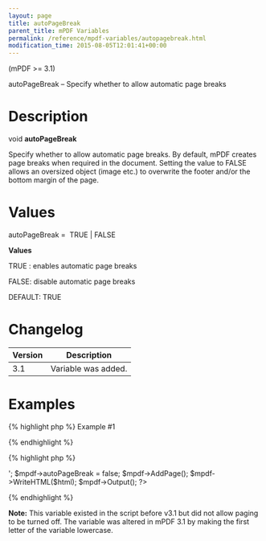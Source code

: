```yaml
---
layout: page
title: autoPageBreak
parent_title: mPDF Variables
permalink: /reference/mpdf-variables/autopagebreak.html
modification_time: 2015-08-05T12:01:41+00:00
---
```


<p>(mPDF &gt;= 3.1)</p>
<p>autoPageBreak – Specify whether to allow automatic page breaks</p>

# Description

<p class="manual_block">void <b>autoPageBreak</b></p>
<p>Specify whether to allow automatic page breaks. By default, mPDF creates page breaks when required in the document. Setting the value to FALSE allows an oversized object (image etc.) to overwrite the footer and/or the bottom margin of the page.</p>

# Values

<p class="manual_param_dt"><span class="parameter">autoPageBreak</span> =&nbsp; <span class="smallblock">TRUE </span>| <span class="smallblock">FALSE</span></p>
<p class="manual_param_dd"><b>Values</b>

<span class="smallblock">TRUE </span>: enables automatic page breaks

<span class="smallblock">FALSE</span>: disable automatic page breaks

<span class="smallblock">DEFAULT</span>: <span class="smallblock">TRUE</span></p>

# Changelog

<table class="table"> <thead>
<tr> <th>Version</th><th>Description</th> </tr>
</thead> <tbody>
<tr>
<td>3.1</td>
<td>Variable was added.</td>
</tr>
</tbody> </table>

# Examples

{% highlight php %}
Example #1

{% endhighlight %}

{% highlight php %}
<?php

include("../mpdf.php");

$mpdf=new mPDF();

$html = '<img src="largeimage.jpg" height="290mm" /> ';

$mpdf->autoPageBreak = false;

$mpdf->AddPage();

$mpdf->WriteHTML($html);

$mpdf->Output();

?>
{% endhighlight %}

<div class="alert alert-info" role="alert"><strong>Note:</strong> This variable existed in the script before v3.1 but did not allow paging to be turned off. The variable was altered in mPDF 3.1 by making the first letter of the variable lowercase.</div>

